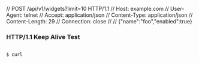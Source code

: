 


// POST /api/v1/widgets?limit=10 HTTP/1.1
// Host: example.com
// User-Agent: telnet
// Accept: application/json
// Content-Type: application/json
// Content-Length: 29
// Connection: close
//
// {"name":"foo","enabled":true}


### HTTP/1.1 Keep Alive Test
```shell

$ curl 


```